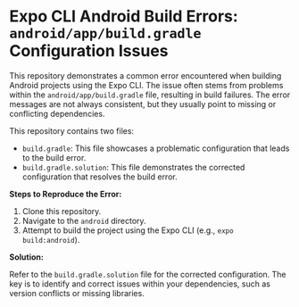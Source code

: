 # Expo CLI Android Build Errors: `android/app/build.gradle` Configuration Issues

This repository demonstrates a common error encountered when building Android projects using the Expo CLI.  The issue often stems from problems within the `android/app/build.gradle` file, resulting in build failures.  The error messages are not always consistent, but they usually point to missing or conflicting dependencies.

This repository contains two files:

*   `build.gradle`: This file showcases a problematic configuration that leads to the build error.
*   `build.gradle.solution`: This file demonstrates the corrected configuration that resolves the build error.

**Steps to Reproduce the Error:**

1.  Clone this repository.
2.  Navigate to the `android` directory.
3.  Attempt to build the project using the Expo CLI (e.g., `expo build:android`).

**Solution:**

Refer to the `build.gradle.solution` file for the corrected configuration.  The key is to identify and correct issues within your dependencies, such as version conflicts or missing libraries.